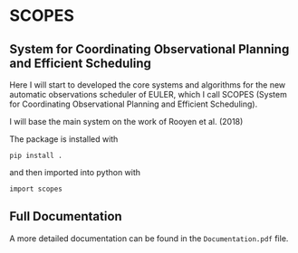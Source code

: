 # SCOPES
## **S**ystem for **C**oordinating **O**bservational **P**lanning and **E**fficient **S**cheduling

Here I will start to developed the core systems and algorithms for the new automatic observations scheduler of EULER, which I call SCOPES (System for Coordinating Observational Planning and Efficient Scheduling).

I will base the main system on the work of Rooyen et al. (2018)

The package is installed with

```pip install .```

and then imported into python with

`import scopes`

## Full Documentation

A more detailed documentation can be found in the `Documentation.pdf` file.